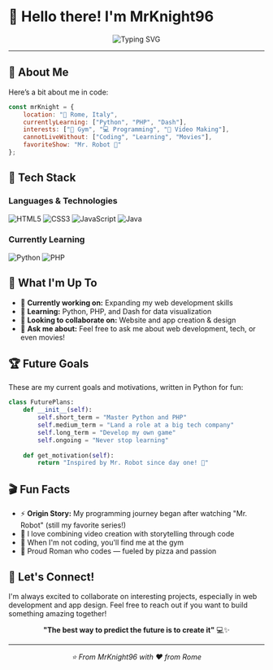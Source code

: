 #  👋 Hello there! I'm **MrKnight96**

<div align="center">
  <img src="https://readme-typing-svg.herokuapp.com?font=Fira+Code&pause=1000&color=2F81F7&center=true&vCenter=true&width=435&lines=Web+Developer+from+Rome;Always+learning+something+new;Mr.+Robot+inspired+my+journey" alt="Typing SVG" />
</div>

---

## 🌟 About Me

Here’s a bit about me in code:

```javascript
const mrKnight = {
    location: "🛫 Rome, Italy",
    currentlyLearning: ["Python", "PHP", "Dash"],
    interests: ["💪 Gym", "💻 Programming", "🎥 Video Making"],
    cannotLiveWithout: ["Coding", "Learning", "Movies"],
    favoriteShow: "Mr. Robot 🤖"
};

```

## 🚀 Tech Stack

### Languages & Technologies
![HTML5](https://img.shields.io/badge/HTML5-E34F26?style=for-the-badge&logo=html5&logoColor=white)
![CSS3](https://img.shields.io/badge/CSS3-1572B6?style=for-the-badge&logo=css3&logoColor=white)
![JavaScript](https://img.shields.io/badge/JavaScript-F7DF1E?style=for-the-badge&logo=javascript&logoColor=black)
![Java](https://img.shields.io/badge/Java-ED8B00?style=for-the-badge&logo=java&logoColor=white)

### Currently Learning
![Python](https://img.shields.io/badge/Python-3776AB?style=for-the-badge&logo=python&logoColor=white)
![PHP](https://img.shields.io/badge/PHP-777BB4?style=for-the-badge&logo=php&logoColor=white)

## 🎯 What I'm Up To

- 🔭 **Currently working on:** Expanding my web development skills
- 🌱 **Learning:** Python, PHP, and Dash for data visualization
- 👯 **Looking to collaborate on:** Website and app creation & design
- 💬 **Ask me about:** Feel free to ask me about web development, tech, or even movies!


## 🏆 Future Goals

These are my current goals and motivations, written in Python for fun:

```python
class FuturePlans:
    def __init__(self):
        self.short_term = "Master Python and PHP"
        self.medium_term = "Land a role at a big tech company"
        self.long_term = "Develop my own game"
        self.ongoing = "Never stop learning"
    
    def get_motivation(self):
        return "Inspired by Mr. Robot since day one! 🤖"

```

## 🎬 Fun Facts

- ⚡ **Origin Story:** My programming journey began after watching "Mr. Robot" (still my favorite series!)
- 🎥 I love combining video creation with storytelling through code
- 💪 When I'm not coding, you'll find me at the gym
- 🍕 Proud Roman who codes — fueled by pizza and passion

## 🤝 Let's Connect!

I'm always excited to collaborate on interesting projects, especially in web development and app design. Feel free to reach out if you want to build something amazing together!

<div align="center">
  
**"The best way to predict the future is to create it"** 💻✨

</div>

---

<div align="center">
  <i>⭐ From MrKnight96 with ❤️ from Rome</i>
</div>
